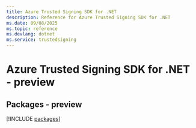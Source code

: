 ```yaml
---
title: Azure Trusted Signing SDK for .NET
description: Reference for Azure Trusted Signing SDK for .NET
ms.date: 09/08/2025
ms.topic: reference
ms.devlang: dotnet
ms.service: trustedsigning
---
```

# Azure Trusted Signing SDK for .NET - preview
## Packages - preview
[!INCLUDE [packages](trusted-signing-index.md)]